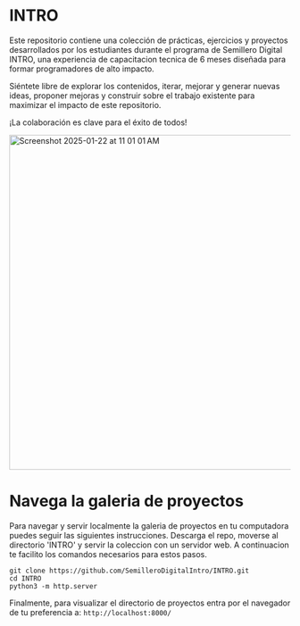# INTRO

Este repositorio contiene una colección de prácticas, ejercicios y proyectos desarrollados por los estudiantes durante el programa de Semillero Digital INTRO, una experiencia de capacitacion tecnica de 6 meses diseñada para formar programadores de alto impacto.

Siéntete libre de explorar los contenidos, iterar, mejorar y generar nuevas ideas, proponer mejoras y construir sobre el trabajo existente para maximizar el impacto de este repositorio. 

¡La colaboración es clave para el éxito de todos!

<img width="600" alt="Screenshot 2025-01-22 at 11 01 01 AM" src="https://github.com/user-attachments/assets/6a561909-e3b1-4436-9bb7-b5617fe941a0" />

# Navega la galeria de proyectos

Para navegar y servir localmente la galeria de proyectos en tu computadora puedes seguir las siguientes instrucciones.
Descarga el repo, moverse al directorio 'INTRO' y servir la coleccion con un servidor web. A continuacion te facilito los comandos necesarios para estos pasos.

```
git clone https://github.com/SemilleroDigitalIntro/INTRO.git
cd INTRO 
python3 -m http.server
```

Finalmente, para visualizar el directorio de proyectos entra por el navegador de tu preferencia a:
```http://localhost:8000/```
